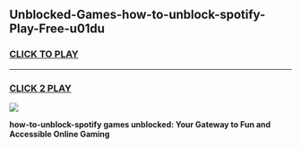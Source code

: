 
## Unblocked-Games-how-to-unblock-spotify-Play-Free-u01du
<h3>
<a href="https://premium76.site?title=how-to-unblock-spotify&ref=18A1">CLICK TO PLAY</a></h3>
<hr>

<h3>
<a href="https://premium76.site?title=how-to-unblock-spotify&ref=18A1">CLICK 2 PLAY</a>
  
</h3>

<a href="https://premium76.site?title=how-to-unblock-spotify&ref=18A1"><img src="https://clearcache.store/games.png"></a>


**how-to-unblock-spotify games unblocked: Your Gateway to Fun and Accessible Online Gaming**
